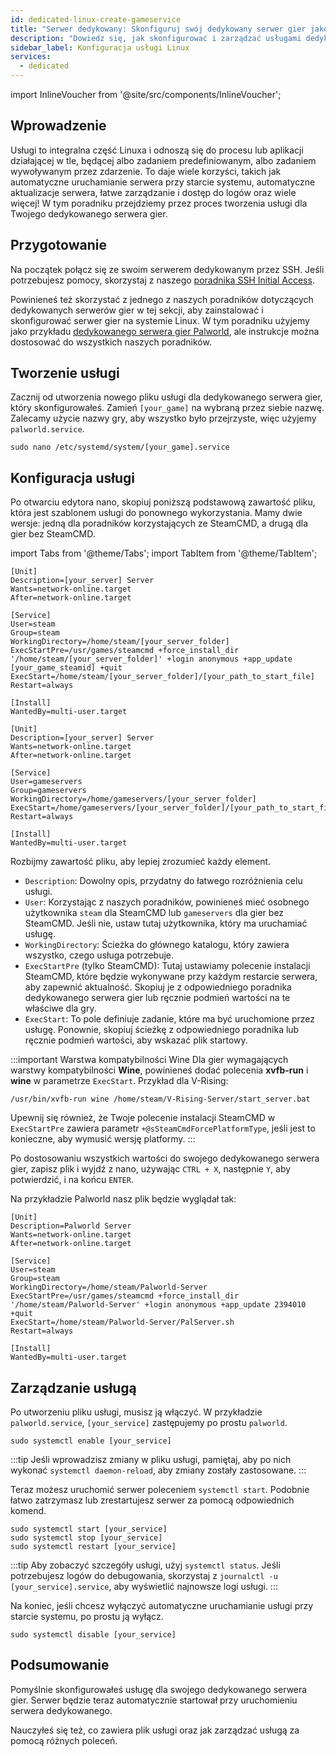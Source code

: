 ```yaml
---
id: dedicated-linux-create-gameservice
title: "Serwer dedykowany: Skonfiguruj swój dedykowany serwer gier jako usługę Linux"
description: "Dowiedz się, jak skonfigurować i zarządzać usługami dedykowanego serwera gier na Linuxie dla płynnej automatyzacji i łatwej kontroli → Sprawdź teraz"
sidebar_label: Konfiguracja usługi Linux
services:
  - dedicated
---
```


import InlineVoucher from '@site/src/components/InlineVoucher';

## Wprowadzenie

Usługi to integralna część Linuxa i odnoszą się do procesu lub aplikacji działającej w tle, będącej albo zadaniem predefiniowanym, albo zadaniem wywoływanym przez zdarzenie. To daje wiele korzyści, takich jak automatyczne uruchamianie serwera przy starcie systemu, automatyczne aktualizacje serwera, łatwe zarządzanie i dostęp do logów oraz wiele więcej! W tym poradniku przejdziemy przez proces tworzenia usługi dla Twojego dedykowanego serwera gier.

<InlineVoucher />

## Przygotowanie

Na początek połącz się ze swoim serwerem dedykowanym przez SSH. Jeśli potrzebujesz pomocy, skorzystaj z naszego [poradnika SSH Initial Access](vserver-linux-ssh.md).

Powinieneś też skorzystać z jednego z naszych poradników dotyczących dedykowanych serwerów gier w tej sekcji, aby zainstalować i skonfigurować serwer gier na systemie Linux. W tym poradniku użyjemy jako przykładu [dedykowanego serwera gier Palworld](dedicated-linux-palworld.md), ale instrukcje można dostosować do wszystkich naszych poradników.

## Tworzenie usługi

Zacznij od utworzenia nowego pliku usługi dla dedykowanego serwera gier, który skonfigurowałeś. Zamień `[your_game]` na wybraną przez siebie nazwę. Zalecamy użycie nazwy gry, aby wszystko było przejrzyste, więc użyjemy `palworld.service`.
```
sudo nano /etc/systemd/system/[your_game].service
```

## Konfiguracja usługi

Po otwarciu edytora nano, skopiuj poniższą podstawową zawartość pliku, która jest szablonem usługi do ponownego wykorzystania. Mamy dwie wersje: jedną dla poradników korzystających ze SteamCMD, a drugą dla gier bez SteamCMD.

import Tabs from '@theme/Tabs';
import TabItem from '@theme/TabItem';

<Tabs>
<TabItem value="steamcmd" label="Gra SteamCMD" default>

```
[Unit]
Description=[your_server] Server
Wants=network-online.target
After=network-online.target

[Service]
User=steam
Group=steam
WorkingDirectory=/home/steam/[your_server_folder]
ExecStartPre=/usr/games/steamcmd +force_install_dir '/home/steam/[your_server_folder]' +login anonymous +app_update [your_game_steamid] +quit
ExecStart=/home/steam/[your_server_folder]/[your_path_to_start_file]
Restart=always

[Install]
WantedBy=multi-user.target
```

</TabItem>

<TabItem value="regular" label="Zwykła gra">

```
[Unit]
Description=[your_server] Server
Wants=network-online.target
After=network-online.target

[Service]
User=gameservers
Group=gameservers
WorkingDirectory=/home/gameservers/[your_server_folder]
ExecStart=/home/gameservers/[your_server_folder]/[your_path_to_start_file]
Restart=always

[Install]
WantedBy=multi-user.target
```

</TabItem>
</Tabs>

Rozbijmy zawartość pliku, aby lepiej zrozumieć każdy element.
- `Description`: Dowolny opis, przydatny do łatwego rozróżnienia celu usługi.
- `User`: Korzystając z naszych poradników, powinieneś mieć osobnego użytkownika `steam` dla SteamCMD lub `gameservers` dla gier bez SteamCMD. Jeśli nie, ustaw tutaj użytkownika, który ma uruchamiać usługę.
- `WorkingDirectory`: Ścieżka do głównego katalogu, który zawiera wszystko, czego usługa potrzebuje.
- `ExecStartPre` (tylko SteamCMD): Tutaj ustawiamy polecenie instalacji SteamCMD, które będzie wykonywane przy każdym restarcie serwera, aby zapewnić aktualność. Skopiuj je z odpowiedniego poradnika dedykowanego serwera gier lub ręcznie podmień wartości na te właściwe dla gry.
- `ExecStart`: To pole definiuje zadanie, które ma być uruchomione przez usługę. Ponownie, skopiuj ścieżkę z odpowiedniego poradnika lub ręcznie podmień wartości, aby wskazać plik startowy.

:::important Warstwa kompatybilności Wine
Dla gier wymagających warstwy kompatybilności **Wine**, powinieneś dodać polecenia **xvfb-run** i **wine** w parametrze `ExecStart`. Przykład dla V-Rising:
```
/usr/bin/xvfb-run wine /home/steam/V-Rising-Server/start_server.bat
```

Upewnij się również, że Twoje polecenie instalacji SteamCMD w `ExecStartPre` zawiera parametr `+@sSteamCmdForcePlatformType`, jeśli jest to konieczne, aby wymusić wersję platformy.
:::

Po dostosowaniu wszystkich wartości do swojego dedykowanego serwera gier, zapisz plik i wyjdź z nano, używając `CTRL + X`, następnie `Y`, aby potwierdzić, i na końcu `ENTER`.

Na przykładzie Palworld nasz plik będzie wyglądał tak:
```
[Unit]
Description=Palworld Server
Wants=network-online.target
After=network-online.target

[Service]
User=steam
Group=steam
WorkingDirectory=/home/steam/Palworld-Server
ExecStartPre=/usr/games/steamcmd +force_install_dir '/home/steam/Palworld-Server' +login anonymous +app_update 2394010 +quit
ExecStart=/home/steam/Palworld-Server/PalServer.sh
Restart=always

[Install]
WantedBy=multi-user.target
```

## Zarządzanie usługą

Po utworzeniu pliku usługi, musisz ją włączyć. W przykładzie `palworld.service`, `[your_service]` zastępujemy po prostu `palworld`.
```
sudo systemctl enable [your_service]
```

:::tip
Jeśli wprowadzisz zmiany w pliku usługi, pamiętaj, aby po nich wykonać `systemctl daemon-reload`, aby zmiany zostały zastosowane.
:::

Teraz możesz uruchomić serwer poleceniem `systemctl start`. Podobnie łatwo zatrzymasz lub zrestartujesz serwer za pomocą odpowiednich komend.
```
sudo systemctl start [your_service]
sudo systemctl stop [your_service]
sudo systemctl restart [your_service]
```

:::tip
Aby zobaczyć szczegóły usługi, użyj `systemctl status`. Jeśli potrzebujesz logów do debugowania, skorzystaj z `journalctl -u [your_service].service`, aby wyświetlić najnowsze logi usługi.
:::

Na koniec, jeśli chcesz wyłączyć automatyczne uruchamianie usługi przy starcie systemu, po prostu ją wyłącz.
```
sudo systemctl disable [your_service]
```

## Podsumowanie

Pomyślnie skonfigurowałeś usługę dla swojego dedykowanego serwera gier. Serwer będzie teraz automatycznie startował przy uruchomieniu serwera dedykowanego.

Nauczyłeś się też, co zawiera plik usługi oraz jak zarządzać usługą za pomocą różnych poleceń.

<InlineVoucher />